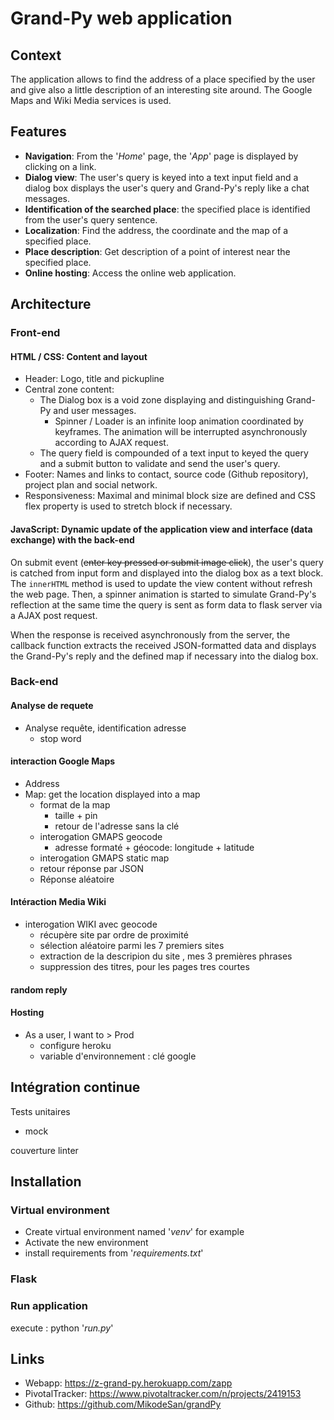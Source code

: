 # Grand-Py web application

## Context

The application allows to find the address of a place specified by the user and give also a little description of an interesting site around. The Google Maps and Wiki Media services is used.

## Features

- __Navigation__: From the '_Home_' page, the '_App_' page is displayed by clicking on a link.
- __Dialog view__: The user's query is keyed into a text input field and a dialog box displays the user's query and Grand-Py's reply like a chat messages.
- __Identification of the searched place__: the specified place is identified from the user's query sentence.
- __Localization__: Find the address, the coordinate and the map of a specified place.
- __Place description__: Get description of a point of interest near the specified place.
- __Online hosting__: Access the online web application.

## Architecture

### Front-end

#### HTML / CSS: Content and layout

- Header: Logo, title and pickupline
- Central zone content:
  - The Dialog box is a void zone displaying and distinguishing Grand-Py and user messages.
    - Spinner / Loader is an infinite loop animation coordinated by keyframes. The animation will be interrupted asynchronously according to AJAX request.
  - The query field is compounded of a text input to keyed the query and a submit button to validate and send the user's query.
- Footer: Names and links to contact, source code (Github repository), project plan and social network.
- Responsiveness: Maximal and minimal block size are defined and CSS flex property is used to stretch block if necessary.

#### JavaScript: Dynamic update of the application view and interface (data exchange) with the back-end

On submit event (~~enter key pressed or submit image click~~), the user's query is catched from input form and displayed into the dialog box as a text block. The ```innerHTML``` method is used to update the view content without refresh the web page.
Then, a spinner animation is started to simulate Grand-Py's reflection at the same time the query is sent as form data to flask server via a AJAX post request.

When the response is received asynchronously from the server, the callback function extracts the received JSON-formatted data and displays the Grand-Py's reply and the defined map if necessary into the dialog box.

### Back-end

#### Analyse de requete

- Analyse requête, identification adresse
  - stop word

#### interaction Google Maps

- Address
- Map: get the location displayed into a map
  - format de la map
    - taille + pin
    - retour de l'adresse sans la clé
  - interogation GMAPS geocode
    - adresse formaté + géocode: longitude + latitude
  - interogation GMAPS static map
  - retour réponse par JSON
  - Réponse aléatoire

#### Intéraction Media Wiki

- interogation WIKI avec geocode
  - récupère site par ordre de proximité
  - sélection aléatoire parmi les 7 premiers sites
  - extraction de la descripion du site , mes 3 premières phrases
  - suppression des titres, pour les pages tres courtes

#### random reply

#### Hosting

- As a user, I want to  > Prod
  - configure heroku
  - variable d'environnement : clé google

## Intégration continue

Tests unitaires

- mock

couverture
linter

## Installation

### Virtual environment

- Create virtual environment named '_venv_' for example
- Activate the new environment
- install requirements from '_requirements.txt_'

### Flask

### Run application

execute : python '_run.py_'

## Links

- Webapp: https://z-grand-py.herokuapp.com/zapp
- PivotalTracker: https://www.pivotaltracker.com/n/projects/2419153
- Github: https://github.com/MikodeSan/grandPy
